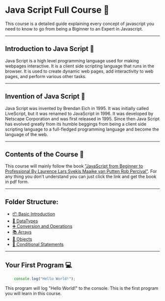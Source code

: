 # Java Script Full Course :rocket:

This course is a detailed guide explaining every concept of javascript you need to know to go from being a Biginner to an Expert in Javascript.

---
## Introduction to Java Script :memo:
Java Script is a high level programming language used for making webpages interactive. It is a client side scripting language that runs in the browser. It is used to create dynamic web pages, add interactivity to web pages, and perform various other tasks. 

---
## Invention of Java Script :brain:
Java Script was invented by Brendan Eich in 1995. It was initially called LiveScript, but it was renamed to JavaScript in 1996. It was developed by Netscape Corporation and was first released in 1995. Since then Java Script has evolved greatly from its humble beggings from being a client side scripting language to a full-fledged programming language and become the language of the web.

--- 
## Contents of the Course :book:
This course will mainly follow the book ["JavaScript from Beginner to Professional By Laurence Lars Svekis Maaike van Putten Rob Percival"](https://www.gurukultti.org/admin/notice/javascript.pdf). For any thing you don't understand you can just click the link and get the book in pdf form. 

---
## Folder Structure:
- [:package: Basic Introduction](01_Basic-Introduction.txt)
- [:book: DataTypes](02_JS-Fundementals.js)
- [:heavy_plus_sign: Conversion and Operations](03_Conversion-and-Operations.js)
- [:books: Arrays](04_Arrays-In_JS.js)
- [:bricks: Objects](05_Objects.js)
- [:1234: Conditional Statements](06_If-and-Else-and-Else-If-statements.js)
---
## Your First Program :computer:
```js
    console.log("Hello World!");
```
This program will log "Hello World!" to the console. This is the first program you will learn in this course.